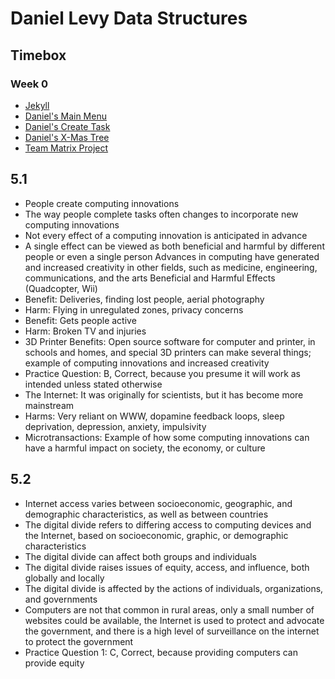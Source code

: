 # Daniel Levy Data Structures
## Timebox
### Week 0
- [Jekyll](https://danaylevy2004.github.io/danlevyrepo/)
- [Daniel's Main Menu](https://replit.com/@DanielLevy3/mainmenu#main.py)
- [Daniel's Create Task](https://github.com/danaylevy2004/danlevyrepo/wiki/Daniel's-Individual-Create-Task)
- [Daniel's X-Mas Tree](https://replit.com/@DanielLevy3/christmastreeprogram#main.py)
- [Team Matrix Project](https://replit.com/@DanielLevy3/matrixproject#main.py)

## 5.1
- People create computing innovations
- The way people complete tasks often changes to incorporate new computing innovations
- Not every effect of a computing innovation is anticipated in advance
- A single effect can be viewed as both beneficial and harmful by different people or even a single person
Advances in computing have generated and increased creativity in other fields, such as medicine, engineering, communications, and the arts
Beneficial and Harmful Effects
(Quadcopter, Wii)
- Benefit: Deliveries, finding lost people, aerial photography
- Harm: Flying in unregulated zones, privacy concerns
- Benefit: Gets people active
- Harm: Broken TV and injuries
- 3D Printer Benefits: Open source software for computer and printer, in schools and homes, and special 3D printers can make several things; example of computing innovations and increased creativity
- Practice Question: B, Correct, because you presume it will work as intended unless stated otherwise
- The Internet: It was originally for scientists, but it has become more mainstream
- Harms: Very reliant on WWW, dopamine feedback loops, sleep deprivation, depression, anxiety, impulsivity
- Microtransactions: Example of how some computing innovations can have a harmful impact on society, the economy, or culture

## 5.2
- Internet access varies between socioeconomic, geographic, and demographic characteristics, as well as between countries
- The digital divide refers to differing access to computing devices and the Internet, based on socioeconomic, graphic, or demographic characteristics
- The digital divide can affect both groups and individuals
- The digital divide raises issues of equity, access, and influence, both globally and locally
- The digital divide is affected by the actions of individuals, organizations, and governments
- Computers are not that common in rural areas, only a small number of websites could be available, the  Internet is used to protect and advocate the government, and there is a high level of surveillance on the internet to protect the government
- Practice Question 1: C, Correct, because providing computers can provide equity

